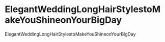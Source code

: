 # ElegantWeddingLongHairStylestoMakeYouShineonYourBigDay
ElegantWeddingLongHairStylestoMakeYouShineonYourBigDay
